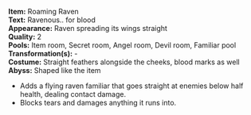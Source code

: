 **Item:** Roaming Raven
<br>
**Text:** Ravenous.. for blood
<br>
**Appearance:** Raven spreading its wings straight
<br>
**Quality:** 2
<br>
**Pools:** Item room, Secret room, Angel room, Devil room, Familiar pool
<br>
**Transformation(s):** -
<br>
**Costume:** Straight feathers alongside the cheeks, blood marks as well
<br>
**Abyss:** Shaped like the item

- Adds a flying raven familiar that goes straight at enemies below half health, dealing contact damage.
- Blocks tears and damages anything it runs into.